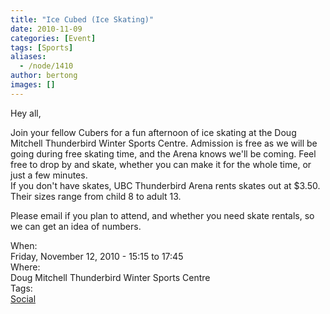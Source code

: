 ```yaml
---
title: "Ice Cubed (Ice Skating)"
date: 2010-11-09
categories: [Event]
tags: [Sports]
aliases:
  - /node/1410
author: bertong
images: []
---
```


<div class="field field-name-body field-type-text-with-summary field-label-hidden"><div class="field-items"><div class="field-item even"><p>Hey all,</p>
<p>Join your fellow Cubers for a fun afternoon of  ice skating at the Doug Mitchell Thunderbird Winter Sports Centre. Admission is free as we will be going during free skating time, and the Arena knows we&apos;ll be coming. Feel free to drop by and skate, whether you can make it for the whole time, or just a few minutes.<br>
If you don&apos;t have skates, UBC Thunderbird Arena rents skates out at $3.50.  Their sizes range from child 8 to adult 13.</p>
<p>Please email if you plan to attend, and whether you need skate rentals, so we can get an idea of numbers.</p>
</div></div></div><div class="field field-name-field-dates field-type-datetime field-label-above"><div class="field-label">When:&#xA0;</div><div class="field-items"><div class="field-item even"><span class="date-display-single">Friday, November 12, 2010 - <span class="date-display-range"><span class="date-display-start">15:15</span> to <span class="date-display-end">17:45</span></span></span></div></div></div><div class="field field-name-field-location field-type-text field-label-above"><div class="field-label">Where:&#xA0;</div><div class="field-items"><div class="field-item even">Doug Mitchell Thunderbird Winter Sports Centre</div></div></div>    <footer>
    <div class="field field-name-field-tags field-type-taxonomy-term-reference field-label-above"><div class="field-label">Tags:&#xA0;</div><div class="field-items"><div class="field-item even"><a href="/social">Social</a></div></div></div>      </footer>
